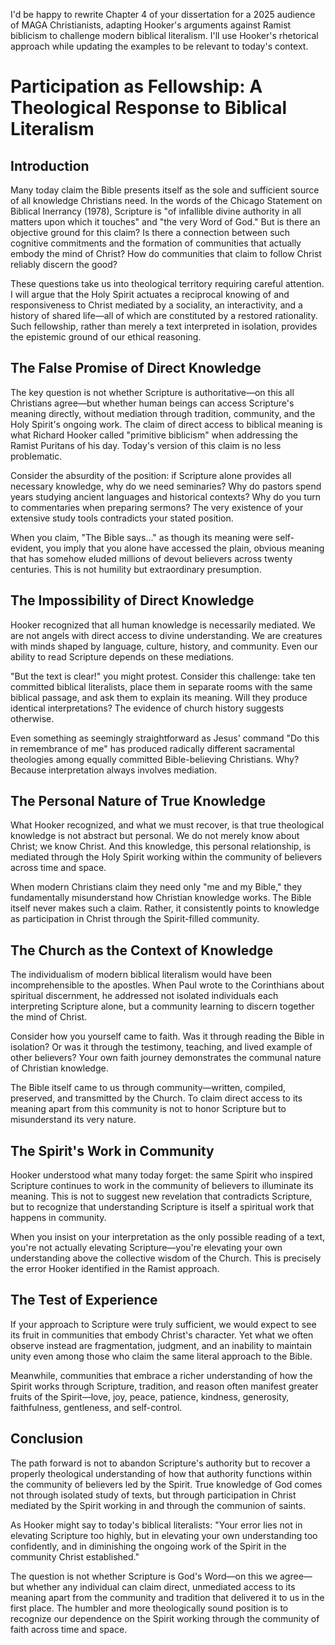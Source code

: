 I'd be happy to rewrite Chapter 4 of your dissertation for a 2025 audience of MAGA Christianists, adapting Hooker's arguments against Ramist biblicism to challenge modern biblical literalism. I'll use Hooker's rhetorical approach while updating the examples to be relevant to today's context.

# Participation as Fellowship: A Theological Response to Biblical Literalism

## Introduction

Many today claim the Bible presents itself as the sole and sufficient source of all knowledge Christians need. In the words of the Chicago Statement on Biblical Inerrancy (1978), Scripture is "of infallible divine authority in all matters upon which it touches" and "the very Word of God." But is there an objective ground for this claim? Is there a connection between such cognitive commitments and the formation of communities that actually embody the mind of Christ? How do communities that claim to follow Christ reliably discern the good?

These questions take us into theological territory requiring careful attention. I will argue that the Holy Spirit actuates a reciprocal knowing of and responsiveness to Christ mediated by a sociality, an interactivity, and a history of shared life—all of which are constituted by a restored rationality. Such fellowship, rather than merely a text interpreted in isolation, provides the epistemic ground of our ethical reasoning.

## The False Promise of Direct Knowledge

The key question is not whether Scripture is authoritative—on this all Christians agree—but whether human beings can access Scripture's meaning directly, without mediation through tradition, community, and the Holy Spirit's ongoing work. The claim of direct access to biblical meaning is what Richard Hooker called "primitive biblicism" when addressing the Ramist Puritans of his day. Today's version of this claim is no less problematic.

Consider the absurdity of the position: if Scripture alone provides all necessary knowledge, why do we need seminaries? Why do pastors spend years studying ancient languages and historical contexts? Why do you turn to commentaries when preparing sermons? The very existence of your extensive study tools contradicts your stated position.

When you claim, "The Bible says..." as though its meaning were self-evident, you imply that you alone have accessed the plain, obvious meaning that has somehow eluded millions of devout believers across twenty centuries. This is not humility but extraordinary presumption.

## The Impossibility of Direct Knowledge

Hooker recognized that all human knowledge is necessarily mediated. We are not angels with direct access to divine understanding. We are creatures with minds shaped by language, culture, history, and community. Even our ability to read Scripture depends on these mediations.

"But the text is clear!" you might protest. Consider this challenge: take ten committed biblical literalists, place them in separate rooms with the same biblical passage, and ask them to explain its meaning. Will they produce identical interpretations? The evidence of church history suggests otherwise.

Even something as seemingly straightforward as Jesus' command "Do this in remembrance of me" has produced radically different sacramental theologies among equally committed Bible-believing Christians. Why? Because interpretation always involves mediation.

## The Personal Nature of True Knowledge

What Hooker recognized, and what we must recover, is that true theological knowledge is not abstract but personal. We do not merely know about Christ; we know Christ. And this knowledge, this personal relationship, is mediated through the Holy Spirit working within the community of believers across time and space.

When modern Christians claim they need only "me and my Bible," they fundamentally misunderstand how Christian knowledge works. The Bible itself never makes such a claim. Rather, it consistently points to knowledge as participation in Christ through the Spirit-filled community.

## The Church as the Context of Knowledge

The individualism of modern biblical literalism would have been incomprehensible to the apostles. When Paul wrote to the Corinthians about spiritual discernment, he addressed not isolated individuals each interpreting Scripture alone, but a community learning to discern together the mind of Christ.

Consider how you yourself came to faith. Was it through reading the Bible in isolation? Or was it through the testimony, teaching, and lived example of other believers? Your own faith journey demonstrates the communal nature of Christian knowledge.

The Bible itself came to us through community—written, compiled, preserved, and transmitted by the Church. To claim direct access to its meaning apart from this community is not to honor Scripture but to misunderstand its very nature.

## The Spirit's Work in Community

Hooker understood what many today forget: the same Spirit who inspired Scripture continues to work in the community of believers to illuminate its meaning. This is not to suggest new revelation that contradicts Scripture, but to recognize that understanding Scripture is itself a spiritual work that happens in community.

When you insist on your interpretation as the only possible reading of a text, you're not actually elevating Scripture—you're elevating your own understanding above the collective wisdom of the Church. This is precisely the error Hooker identified in the Ramist approach.

## The Test of Experience

If your approach to Scripture were truly sufficient, we would expect to see its fruit in communities that embody Christ's character. Yet what we often observe instead are fragmentation, judgment, and an inability to maintain unity even among those who claim the same literal approach to the Bible.

Meanwhile, communities that embrace a richer understanding of how the Spirit works through Scripture, tradition, and reason often manifest greater fruits of the Spirit—love, joy, peace, patience, kindness, generosity, faithfulness, gentleness, and self-control.

## Conclusion

The path forward is not to abandon Scripture's authority but to recover a properly theological understanding of how that authority functions within the community of believers led by the Spirit. True knowledge of God comes not through isolated study of texts, but through participation in Christ mediated by the Spirit working in and through the communion of saints.

As Hooker might say to today's biblical literalists: "Your error lies not in elevating Scripture too highly, but in elevating your own understanding too confidently, and in diminishing the ongoing work of the Spirit in the community Christ established."

The question is not whether Scripture is God's Word—on this we agree—but whether any individual can claim direct, unmediated access to its meaning apart from the community and tradition that delivered it to us in the first place. The humbler and more theologically sound position is to recognize our dependence on the Spirit working through the community of faith across time and space.